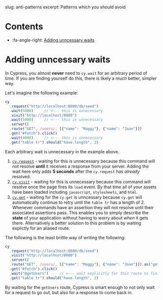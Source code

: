 slug: anti-patterns
excerpt: Patterns which you should avoid

# Contents

- :fa-angle-right: [Adding unncessary waits](#section-adding-unnecessary-waits)

# Adding unncessary waits

In Cypress, you almost **never** need to `cy.wait` for an arbitrary period of time. If you are finding yourself do this, there is likely a much better, simpler way.

Let's imagine the following example:

```javascript
cy
  .request("http://localhost:8080/db/seed")
  .wait(5000)     // <--- this is unnecessary
  .visit("http://localhost/8080")
  .wait(5000)     // <--- this is unnecessary
  .server()
  .route("GET", /users/, [{"name": "Maggy"}, {"name": "Joan"}])
  .get("#fetch").click()
  .wait(4000)     // <--- this is unnecessary
  .get("table tr").should("have.length", 2)
```

Each arbitrary wait is unnecessary in the example above.

1. [`cy.request`](https://on.cypress.io/api/request) - waiting for this is unnecessary because this command will not resolve **until** it receives a response from your server. Adding the wait here only adds **5 seconds** after the `cy.request` has *already* resolved.
2. [`cy.visit`](https://on.cypress.io/api/visit) - waiting for this is unnecessary because this command will resolve once the page fires its `load` event. By that time all of your assets have been loaded including `javascript`, `stylesheets`, and `html`.
3. [`cy.get`](https://on.cypress.io/api/route) - waiting for the `cy.get` is unncessary because `cy.get` will automatically continue to retry until the `table tr` has a length of 2. Whenever commands have an assertion they will not resolve until their associated assertions pass. This enables you to simply describe the **state** of your application without having to worry about *when* it gets there. Alternatively a better solution to this problem is by waiting explictly for an aliased route.

The following is the least brittle way of writing the following:

```javascript
cy
  .request("http://localhost:8080/db/seed")
  .visit("http://localhost/8080")
  .server()
  .route("GET", /users/, [{"name": "Maggy"}, {"name": "Joan"}]).as("getUsers")
  .get("#fetch").click()
  .wait("@getUsers")     // <--- wait explicitly for this route to finish
  .get("table tr").should("have.length", 2)
```

By waiting for the `getUsers` route, Cypress is smart enough to not only wait for a request to go out, but also for a response to come back in.